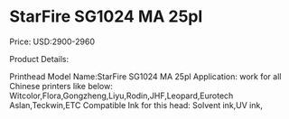 # StarFire SG1024 MA 25pl

Price: USD:2900-2960

Product Details:

Printhead Model Name:StarFire SG1024 MA 25pl
Application: work for all Chinese printers like below:
Witcolor,Flora,Gongzheng,Liyu,Rodin,JHF,Leopard,Eurotech Aslan,Teckwin,ETC
Compatible Ink for this head: Solvent ink,UV ink,